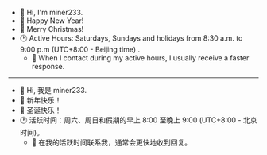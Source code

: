 - 👋 Hi, I'm miner233.
- 🎉 Happy New Year!
- 🎄 Merry Christmas!
- 🕐 Active Hours: Saturdays, Sundays and holidays from 8:30 a.m. to 9:00 p.m (UTC+8:00 - Beijing time) .
  - 📢 When I contact during my active hours, I usually receive a faster response.

***

- 👋 Hi, 我是 miner233.
- 🎉 新年快乐！
- 🎄 圣诞快乐！
- 🕐 活跃时间：周六、周日和假期的早上 8:00 至晚上 9:00 (UTC+8:00 - 北京时间)。
  - 📢 在我的活跃时间联系我，通常会更快地收到回复。
